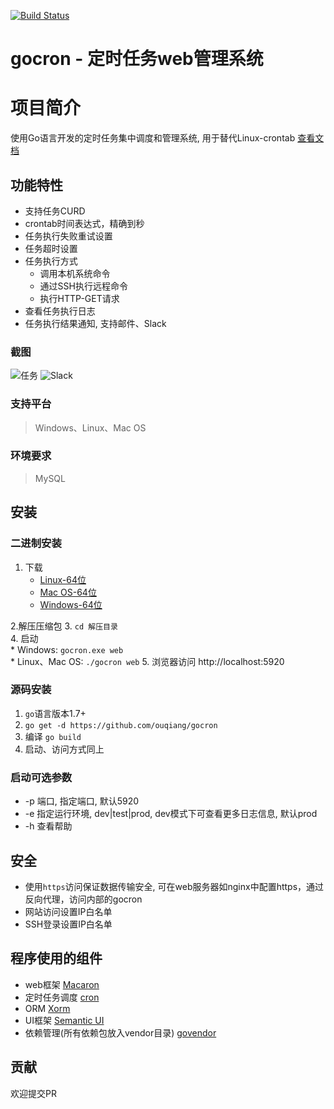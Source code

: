 [![Build Status](https://travis-ci.org/ouqiang/gocron.png)](https://travis-ci.org/ouqiang/gocron)
# gocron - 定时任务web管理系统

# 项目简介
使用Go语言开发的定时任务集中调度和管理系统, 用于替代Linux-crontab [查看文档](https://github.com/ouqiang/gocron/wiki)

## 功能特性
* 支持任务CURD
* crontab时间表达式，精确到秒
* 任务执行失败重试设置
* 任务超时设置
* 任务执行方式
    * 调用本机系统命令  
    * 通过SSH执行远程命令
    * 执行HTTP-GET请求
* 查看任务执行日志
* 任务执行结果通知, 支持邮件、Slack

### 截图
![任务](https://raw.githubusercontent.com/ouqiang/gocron/master/screenshot_task.png)
![Slack](https://raw.githubusercontent.com/ouqiang/gocron/master/screenshot_slack.png)
    
### 支持平台
> Windows、Linux、Mac OS

### 环境要求
>  MySQL


## 安装
    
###  二进制安装
1. 下载
    * [Linux-64位](http://opns468ov.bkt.clouddn.com/gocron/gocron-linux-amd64.tar.gz)
    * [Mac OS-64位](http://opns468ov.bkt.clouddn.com/gocron/gocron-darwin-amd64.tar.gz)
    * [Windows-64位](http://opns468ov.bkt.clouddn.com/gocron/gocron-windows-amd64.zip)
    
2.解压压缩包
3. `cd 解压目录`   
4. 启动  
    * Windows:  `gocron.exe web`            
    * Linux、Mac OS:  `./gocron web`
5. 浏览器访问 http://localhost:5920
### 源码安装
1. `go`语言版本1.7+
2. `go get -d https://github.com/ouqiang/gocron`
3. 编译 `go build`
4. 启动、访问方式同上

### 启动可选参数

* -p 端口, 指定端口, 默认5920
* -e 指定运行环境, dev|test|prod, dev模式下可查看更多日志信息, 默认prod
* -h 查看帮助

## 安全
* 使用`https`访问保证数据传输安全, 可在web服务器如nginx中配置https，通过反向代理，访问内部的gocron
* 网站访问设置IP白名单
* SSH登录设置IP白名单

## 程序使用的组件
* web框架 [Macaron](http://go-macaron.com/)
* 定时任务调度 [cron](https://github.com/robfig/cron)
* ORM [Xorm](https://github.com/go-xorm/xorm)
* UI框架 [Semantic UI](https://semantic-ui.com/)
* 依赖管理(所有依赖包放入vendor目录) [govendor](https://github.com/kardianos/govendor)

## 贡献
欢迎提交PR
